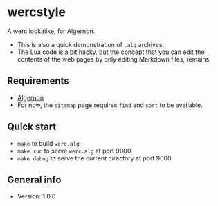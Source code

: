 # wercstyle

A werc lookalike, for Algernon.

* This is also a quick demonstration of `.alg` archives.
* The Lua code is a bit hacky, but the concept that you can edit the contents of the web pages by only editing Markdown files, remains.

## Requirements

* [Algernon](https://github.com/xyproto/algernon)
* For now, the `sitemap` page requires `find` and `sort` to be available.

## Quick start

* `make` to build `werc.alg`
* `make run` to serve `werc.alg` at port 9000
* `make debug` to serve the current directory at port 9000

## General info

* Version: 1.0.0
